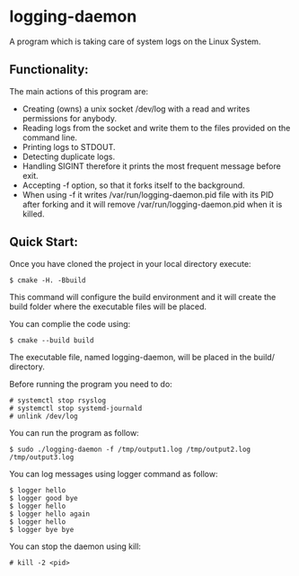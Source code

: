 # logging-daemon

A program which is taking care of system logs on the Linux System.

## Functionality:

The main actions of this program are:
- Creating (owns) a unix socket /dev/log with a read and writes permissions for anybody.
- Reading logs from the socket and write them to the files provided on the command line.
- Printing logs to STDOUT.
- Detecting duplicate logs.
- Handling SIGINT therefore it prints the most frequent message before exit.
- Accepting -f option, so that it forks itself to the background.
- When using -f it writes /var/run/logging-daemon.pid file with its PID after forking and it will remove /var/run/logging-daemon.pid when it is killed.

## Quick Start:

Once you have cloned the project in your local directory execute:
```
$ cmake -H. -Bbuild
```
This command will configure the build environment and it will create the build folder where the executable files will be placed.

You can complie the code using:
```
$ cmake --build build
```
The executable file, named logging-daemon, will be placed in the build/ directory.

Before running the program you need to do:
```
# systemctl stop rsyslog
# systemctl stop systemd-journald
# unlink /dev/log
```
You can run the program as follow:
```
$ sudo ./logging-daemon -f /tmp/output1.log /tmp/output2.log /tmp/output3.log
```
You can log messages using logger command as follow:
```
$ logger hello
$ logger good bye
$ logger hello
$ logger hello again
$ logger hello
$ logger bye bye
```
You can stop the daemon using kill:
```
# kill -2 <pid>
```
